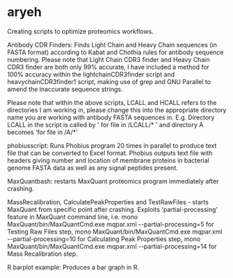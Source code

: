 # aryeh
Creating scripts to optimize proteomics workflows.

Antibody CDR Finders: Finds Light Chain and Heavy Chain sequences (in FASTA format) according to Kabat and Chothia rules for antibody sequence numbering.
Please note that Light Chain CDR3 finder and Heavy Chain CDR3 finder are both only 99% accurate, I have included a method for 100% accuracy within the lightchainCDR3finder script and heavychainCDR3finder1 script, making use of grep and GNU Parallel to amend the inaccurate sequence strings.

Please note that within the above scripts, LCALL and HCALL refers to the directories I am working in, please change this into the appropriate directory name you are working with antibody FASTA sequences in. E.g. Directory LCALL in the script is called by ' for file in /LCALL/* ' and directory A becomes 'for file in /A/*'

phobiusscript: Runs Phobius program 20 times in parallel to produce text file that can be converted to Excel format. Phobius outputs text file with headers giving number and location of membrane proteins in bacterial genome FASTA data as well as any signal peptides present.

MaxQuantbash: restarts MaxQuant proteomics program immediately after crashing. 

MassRecalibration, CalculatePeakProperties and TestRawFiles - starts MaxQuant from specific point after crashing. Exploits 'partial-processing' feature in MaxQuant command line, i.e. 
mono MaxQuant/bin/MaxQuantCmd.exe mqpar.xml --partial-processing=5 for Testing Raw Files step, 
mono MaxQuant/bin/MaxQuantCmd.exe mqpar.xml --partial-processing=10 for Calculating Peak Properties step, 
mono MaxQuant/bin/MaxQuantCmd.exe mqpar.xml --partial-processing=14 for Mass Recalibration step.


R barplot example: Produces a bar graph in R.
